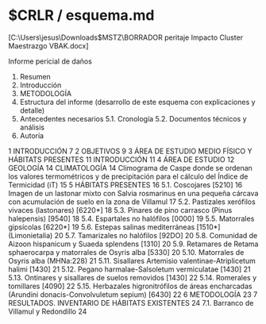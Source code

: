 # $CRLR / esquema.md
[C:\Users\jesus\Downloads\$MSTZ\BORRADOR peritaje Impacto Cluster Maestrazgo VBAK.docx]



Informe pericial de daños
1. Resumen
2. Introducción
3. METODOLOGÍA
4. Estructura del informe (desarrollo de este esquema con explicaciones y detalle)
5. Antecedentes necesarios
    5.1. Cronología
    5.2. Documentos técnicos y análisis
6. Autoría

1	INTRODUCCIÓN	7
2	OBJETIVOS	9
3	ÁREA DE ESTUDIO MEDIO FÍSICO Y HÁBITATS PRESENTES	11
INTRODUCCIÓN	11
4	ÁREA DE ESTUDIO	12
GEOLOGÍA	14
CLIMATOLOGÍA	14
Climograma de Caspe donde se ordenan los valores termométricos y de precipitación para el cálculo del Índice de Termicidad (iT)	15
5	HÁBITATS PRESENTES	16
5.1. Coscojares [5210]	16
Imagen de un lastonar mixto con Salvia rosmarinus en una pequeña cárcava con acumulación de suelo en la zona de Villamul	17
5.2. Pastizales xerófilos vivaces (lastonares) [6220*]	18
5.3. Pinares de pino carrasco (Pinus halepensis) [9540]	18
5.4. Espartales no halófilos [0000]	19
5.5. Matorrales gipsícolas [6220*]	19
5.6. Estepas salinas mediterráneas [1510*] (Limonietalia)	20
5.7. Tamarizales no halófilos [92DO]	20
5.8. Comunidad de Aizoon hispanicum y Suaeda splendens [1310]	20
5.9. Retamares de Retama sphaerocarpa y matorrales de Osyris alba [5330]	20
5.10. Matorrales de Osyris alba (MHNa:228)	21
5.11. Sisallares Artemisio valentinae-Atriplicetum halimi [1430]	21
5.12. Pegano harmalae-Salsoletum vermiculatae [1430]	21
5.13. Ontinares y sisallares de suelos removidos [1430]	22
5.14. Romerales y tomillares [4090]	22
5.15. Herbazales higronitrófilos de áreas encharcadas (Arundini donacis-Convolvuletum sepium) [6430]	22
6	METODOLOGÍA	23
7	RESULTADOS. INVENTARIO DE HÁBITATS EXISTENTES	24
7.1. Barranco de Villamul y Redondillo	24

